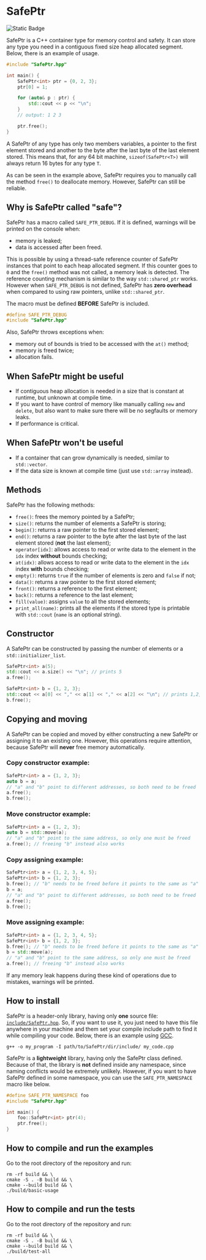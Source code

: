 # SafePtr

![Static Badge](https://img.shields.io/badge/C%2B%2B_standard-11_or_above-blue?logo=c%2B%2B)

SafePtr is a C++ container type for memory control and safety. It can store any type you need in a contiguous fixed size heap allocated segment. Below, there is an example of usage.
```c++
#include "SafePtr.hpp"

int main() {
    SafePtr<int> ptr = {0, 2, 3};
    ptr[0] = 1;

    for (auto& p : ptr) {
        std::cout << p << "\n";
    }
    // output: 1 2 3

    ptr.free();
}
```
A SafePtr of any type has only two members variables, a pointer to the first element stored and another to the byte after the last byte of the last element stored. This means that, for any 64 bit machine, `sizeof(SafePtr<T>)` will always return 16 bytes for any type `T`.

As can be seen in the example above, SafePtr requires you to manually call the method `free()` to deallocate memory. However, SafePtr can still be reliable.

## Why is SafePtr called "safe"?

SafePtr has a macro called `SAFE_PTR_DEBUG`. If it is defined, warnings will be printed on the console when:
- memory is leaked;
- data is accessed after been freed.

This is possible by using a thread-safe reference counter of SafePtr instances that point to each heap allocated segment. If this counter goes to `0` and the `free()` method was not called, a memory leak is detected. The reference counting mechanism is similar to the way `std::shared_ptr` works. However when `SAFE_PTR_DEBUG` is not defined, SafePtr has **zero overhead** when compared to using raw pointers, unlike `std::shared_ptr`.

The macro must be defined **BEFORE** SafePtr is included.
```c++
#define SAFE_PTR_DEBUG
#include "SafePtr.hpp"
```

Also, SafePtr throws exceptions when:
- memory out of bounds is tried to be accessed with the `at()` method;
- memory is freed twice;
- allocation fails.

## When SafePtr might be useful

- If contiguous heap allocation is needed in a size that is constant at runtime, but unknown at compile time.
- If you want to have control of memory like manually calling `new` and `delete`, but also want to make sure there will be no segfaults or memory leaks.
- If performance is critical.

## When SafePtr **won't** be useful

- If a container that can grow dynamically is needed, similar to `std::vector`.
- If the data size is known at compile time (just use `std::array` instead).

## Methods

SafePtr has the following methods:
- `free()`: frees the memory pointed by a SafePtr;
- `size()`: returns the number of elements a SafePtr is storing;
- `begin()`: returns a raw pointer to the first stored element;
- `end()`: returns a raw pointer to the byte after the last byte of the last element stored (**not** the last element);
- `operator[idx]`: allows access to read or write data to the element in the `idx` index **without** bounds checking;
- `at(idx)`: allows access to read or write data to the element in the `idx` index **with** bounds checking;
- `empty()`: returns `true` if the number of elements is zero and `false` if not;
- `data()`: returns a raw pointer to the first stored element;
- `front()`: returns a reference to the first element;
- `back()`: returns a reference to the last element;
- `fill(value)`: assigns `value` to all the stored elements;
- `print_all(name)`: prints all the elements if the stored type is printable with `std::cout` (`name` is an optional string).

## Constructor

A SafePtr can be constructed by passing the number of elements or a `std::initializer_list`.
```c++
SafePtr<int> a(5);
std::cout << a.size() << "\n"; // prints 5
a.free();

SafePtr<int> b = {1, 2, 3};
std::cout << a[0] << "," << a[1] << "," << a[2] << "\n"; // prints 1,2,3
b.free();
```

## Copying and moving

A SafePtr can be copied and moved by either constructing a new SafePtr or assigning it to an existing one. However, this operations require attention, because SafePtr will **never** free memory automatically.

### Copy constructor example:
```c++
SafePtr<int> a = {1, 2, 3};
auto b = a;
// "a" and "b" point to different addresses, so both need to be freed
a.free();
b.free();
```

### Move constructor example:
```c++
SafePtr<int> a = {1, 2, 3};
auto b = std::move(a);
// "a" and "b" point to the same address, so only one must be freed
a.free(); // freeing "b" instead also works
```

### Copy assigning example:
```c++
SafePtr<int> a = {1, 2, 3, 4, 5};
SafePtr<int> b = {1, 2, 3};
b.free(); // "b" needs to be freed before it points to the same as "a"
b = a;
// "a" and "b" point to different addresses, so both need to be freed
a.free();
b.free();
```

### Move assigning example:
```c++
SafePtr<int> a = {1, 2, 3, 4, 5};
SafePtr<int> b = {1, 2, 3};
b.free(); // "b" needs to be freed before it points to the same as "a"
b = std::move(a);
// "a" and "b" point to the same address, so only one must be freed
a.free(); // freeing "b" instead also works
```

If any memory leak happens during these kind of operations due to mistakes, warnings will be printed.

## How to install

SafePtr is a header-only library, having only **one** source file: [`include/SafePtr.hpp`](./include/SafePtr.hpp). So, if you want to use it, you just need to have this file anywhere in your machine and them set your compile include path to find it while compiling your code. Below, there is an example using [GCC](https://gcc.gnu.org/).
```
g++ -o my_program -I path/to/SafePtr/dir/include/ my_code.cpp
```

SafePtr is a **lightweight** library, having only the SafePtr class defined. Because of that, the library is **not** defined inside any namespace, since naming conflicts would be extremely unlikely. However, if you want to have SafePtr defined in some namespace, you can use the `SAFE_PTR_NAMESPACE` macro like below.
```c++
#define SAFE_PTR_NAMESPACE foo
#include "SafePtr.hpp"

int main() {
    foo::SafePtr<int> ptr(4);
    ptr.free();
}
```

## How to compile and run the examples

Go to the root directory of the repository and run:
```
rm -rf build && \
cmake -S . -B build && \
cmake --build build && \
./build/basic-usage
```

## How to compile and run the tests

Go to the root directory of the repository and run:
```
rm -rf build && \
cmake -S . -B build && \
cmake --build build && \
./build/test-all
```

<!--
## To do:
- test id overflow
- search for a solution to make initializer_list not copy
- add better examples
- improve cmake
- add find()
- add contains()
- add print()
- add swap
- check if cbegin and cend is needed
-->
